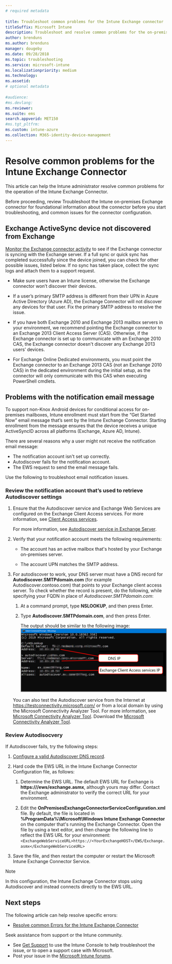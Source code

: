 ```yaml
---
# required metadata

title: Troubleshoot common problems for the Intune Exchange connector
titleSuffix: Microsoft Intune
description: Troubleshoot and resolve common problems for the on-premises Microsoft Intune Exchange Connector 
author: brenduns
ms.author: brenduns
manager: dougeby
ms.date: 09/28/2018
ms.topic: troubleshooting
ms.service: microsoft-intune
ms.localizationpriority: medium
ms.technology:
ms.assetid:  
# optional metadata

#audience:
#ms.devlang:
ms.reviewer:
ms.suite: ems
search.appverid: MET150
#ms.tgt_pltfrm:
ms.custom: intune-azure
ms.collection: M365-identity-device-management
---
```


# Resolve common problems for the Intune Exchange Connector
 
This article can help the Intune administrator resolve common problems for the operation of the Intune Exchange Connector.  

Before proceeding, review Troubleshoot the Intune on-premises Exchange connector for foundational information about the connector before you start troubleshooting, and common issues for the connector configuration. 

## Exchange ActiveSync device not discovered from Exchange

[Monitor the Exchange connector activity](exchange-connector-install#on-premises-exchange-connector-high-availability-support) to see if the Exchange connector is syncing with the Exchange server. If a full sync or quick sync has completed successfully since the device joined, you can check for other possible issues, listed below. If no sync has taken place, collect the sync logs and attach them to a support request.  

- Make sure users have an Intune license, otherwise the Exchange connector won’t discover their devices.  

- If a user’s primary SMTP address is different from their UPN in Azure Active Directory (Azure AD), the Exchange Connector will not discover any devices for that user. Fix the primary SMTP address to resolve the issue.  

- If you have both Exchange 2010 and Exchange 2013 mailbox servers in your environment, we recommend pointing the Exchange connector to an Exchange 2013 Client Access Server (CAS). Otherwise, if the Exchange connector is set up to communicate with an Exchange 2010 CAS, the Exchange connector doesn't discover any Exchange 2013 users’ devices.  

- For Exchange Online Dedicated environments, you must point the Exchange connector to an Exchange 2013 CAS (not an Exchange 2010 CAS) in the dedicated environment during the initial setup, as the connector will only communicate with this CAS when executing PowerShell cmdlets.  


## Problems with the notification email message  

To support non-Knox Android devices for conditional access for on-premises mailboxes, Intune enrollment must start from the “Get Started Now” email message that’s sent by the Intune Exchange Connector. Starting enrollment from the message ensures that the device receives a unique ActiveSyncID across all platforms (Exchange, Azure AD, Intune).  

There are several reasons why a user might not receive the notification email message:  

- The notification account isn't set up correctly.
- Autodiscover fails for the notification account.
- The EWS request to send the email message fails.

Use the following to troubleshoot email notification issues.

### Review the notification account that’s used to retrieve Autodiscover settings
1. Ensure that the Autodiscover service and Exchange Web Services are configured on the Exchange Client Access services. For more information, see [Client Access services](https://docs.microsoft.com/Exchange/architecture/client-access/client-access).

   For more information, see [Autodiscover service in Exchange Server](https://docs.microsoft.com/Exchange/architecture/client-access/autodiscover?view=exchserver-2019).


2. Verify that your notification account meets the following requirements:

   - The account has an active mailbox that's hosted by your Exchange on-premises server.  

   - The account UPN matches the SMTP address.

3. For autodiscover to work, your DNS server must have a DNS record for **Autodiscover.SMTPdomain.com** (for example Autodiscover.contoso.com) that points to your Exchange client access server. To check whether the record is present, do the following, while specifying your FQDN in place of *Autodiscover.SMTPdomain.com*:

   1. At a command prompt, type **NSLOOKUP**, and then press Enter.  

   2. Type **Autodiscover.SMTPdomain.com**, and then press Enter.

      The output should be similar to the following image:  
      ![Nslookup results](./media/troubleshoot-exchange-connector-common-problems/nslookup-results.png
)

   You can also test the Autodiscover service from the Internet at https://testconnectivity.microsoft.com/ or from a local domain by using the Microsoft Connectivity Analyzer Tool. For more information, see [Microsoft Connectivity Analyzer Tool](https://docs.microsoft.com/en-us/previous-versions/office/exchange-remote-connectivity/jj851141(v=exchg.80)). Download the [Microsoft Connectivity Analyzer Tool](http://go.microsoft.com/fwlink/?LinkID=313782).


### Review Autodisocvery  

If Autodiscover fails, try the following steps:
1. [Configure a valid Autodiscover DNS record](https://docs.microsoft.com/previous-versions/exchange-server/exchange-150/mt473798(v=exchg.150)). 

2. Hard code the EWS URL in the Intune Exchange Connector Configuration file, as follows:

   1. Determine the EWS URL. The default EWS URL for Exchange is **https://<mailServerFQDN>/ews/exchange.asmx**, although yours may differ. Contact the Exchange administrator to verify the correct URL for your environment.

   2. Edit the **OnPremisesExchangeConnectorServiceConfiguration.xml** file. By default, the file is located in **%ProgramData%\Microsoft\Windows Intune Exchange Connector** on the computer that's running the Exchange Connector. Open the file by using a text editor, and then change the following line to reflect the EWS URL for your environment: `<ExchangeWebServiceURL>https://<YourExchangeHOST>/EWS/Exchange.asmx</ExchangeWebServiceURL>`
    

3. Save the file, and then restart the computer or restart the Microsoft Intune Exchange Connector Service.

>[!NOTE]
> In this configuration, the Intune Exchange Connector stops using Autodiscover and instead connects directly to the EWS URL.

## Next steps  

The following article can help resolve specific errors:
- [Resolve common Errors for the Intune Exchange Connector](troubleshoot-exchange-connector-common-errors.md)

Seek assistance from support or the Intune community.
- See [Get Support](get-suupport.md) to use the Intune Console to help troubleshoot the issue, or to open a support case with Microsoft. 
- Post your issue in the [Microsoft Intune forums](https://social.technet.microsoft.com/Forums/en-US/home?forum=microsoftintuneprod).  
